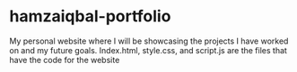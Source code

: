 # hamzaiqbal-portfolio
My personal website where I will be showcasing the projects I have worked on and my future goals. Index.html, style.css, and script.js are the files that have the code for the website
